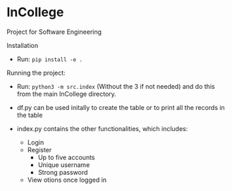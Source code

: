 # InCollege
Project for Software Engineering

Installation
- Run: ``` pip install -e . ```

Running the project:
- Run: ``` python3 -m src.index ``` (Without the 3 if not needed) and do this from the main InCollege directory.

- df.py can be used initally to create the table or to print all the records in the table
- index.py contains the other functionalities, which includes:
  - Login
  - Register
    * Up to five accounts
    * Unique username
    * Strong password
  - View otions once logged in
